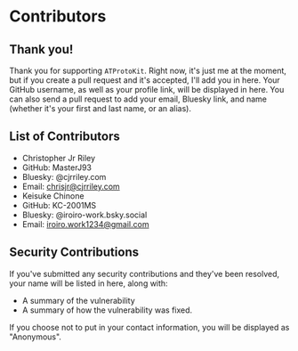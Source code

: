 # Contributors
## Thank you!
Thank you for supporting `ATProtoKit`. Right now, it's just me at the moment, but if you create a pull request and it's accepted, I'll add you in here. Your GitHub username, as well as your profile link, will be displayed in here. You can also send a pull request to add your email, Bluesky link, and name (whether it's your first and last name, or an alias).

## List of Contributors
- Christopher Jr Riley
-   GitHub: MasterJ93
-   Bluesky: @cjrriley.com
-   Email: chrisjr@cjrriley.com
- Keisuke Chinone
-   GitHub: KC-2001MS
-   Bluesky: @iroiro-work.bsky.social
-   Email: iroiro.work1234@gmail.com

## Security Contributions
If you've submitted any security contributions and they've been resolved, your name will be listed in here, along with:
- A summary of the vulnerability
- A summary of how the vulnerability was fixed.

If you choose not to put in your contact information, you will be displayed as "Anonymous".
